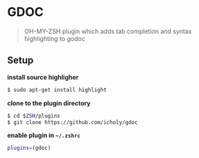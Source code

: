 # GDOC

> OH-MY-ZSH plugin which adds tab completion and syntax highlighting to godoc

## Setup

**install source highligher**

``` sh
$ sudo apt-get install highlight
```

**clone to the plugin directory**

``` sh
$ cd $ZSH/plugins
$ git clone https://github.com/icholy/gdoc
```

**enable plugin in `~/.zshrc`**

``` sh
plugins=(gdoc)
```
